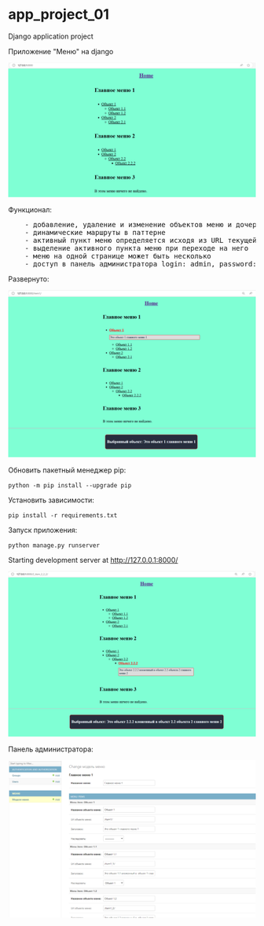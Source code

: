 # app_project_01

Django application project

Приложение "Меню" на django

![weather](/image/menu.png)
<br>

Функционал:
<pre>
    - добавление, удаление и изменение объектов меню и дочерних элементов можно делать через панель администратора
    - динамические маршруты в паттерне
    - активный пункт меню определяется исходя из URL текущей страницы
    - выделение активного пункта меню при переходе на него
    - меню на одной странице может быть несколько
    - доступ в панель администратора login: admin, password: admin
</pre>

Развернуто:

![weather](/image/menu_up.png)
<br>

Обновить пакетный менеджер pip:
    
    python -m pip install --upgrade pip

Установить зависимости: 
    
    pip install -r requirements.txt

Запуск приложения:
    
    python manage.py runserver
    
Starting development server at http://127.0.0.1:8000/

![weather](/image/menu_up2.png)

Панель администратора:

![weather](/image/admin_panel.png)
